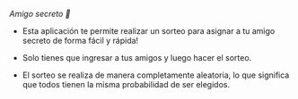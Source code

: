 <em> Amigo secreto 🙊 </em>

- Esta aplicación te permite realizar un sorteo para asignar a tu amigo secreto de forma fácil y rápida!

- Solo tienes que ingresar a tus amigos y luego hacer el sorteo.

- El sorteo se realiza de manera completamente aleatoria, lo que significa que todos tienen la misma probabilidad de ser elegidos.
